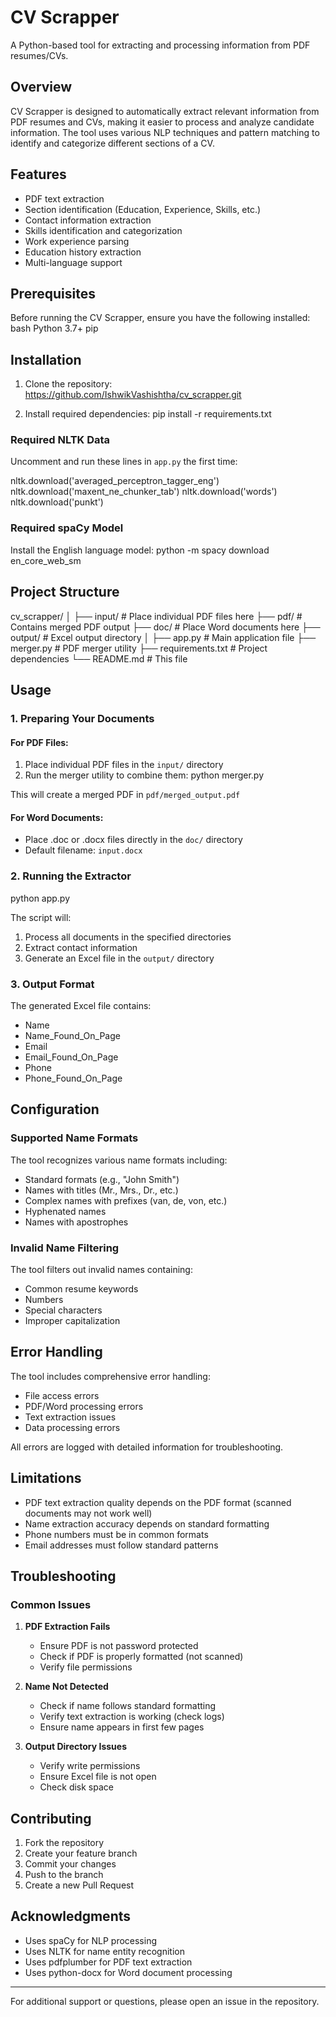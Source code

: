 # CV Scrapper

A Python-based tool for extracting and processing information from PDF resumes/CVs.

## Overview

CV Scrapper is designed to automatically extract relevant information from PDF resumes and CVs, making it easier to process and analyze candidate information. The tool uses various NLP techniques and pattern matching to identify and categorize different sections of a CV.

## Features

- PDF text extraction
- Section identification (Education, Experience, Skills, etc.)
- Contact information extraction
- Skills identification and categorization
- Work experience parsing
- Education history extraction
- Multi-language support

## Prerequisites

Before running the CV Scrapper, ensure you have the following installed:
bash
Python 3.7+
pip

## Installation

1. Clone the repository: https://github.com/IshwikVashishtha/cv_scrapper.git

2. Install required dependencies:
   pip install -r requirements.txt

### Required NLTK Data
Uncomment and run these lines in `app.py` the first time:


nltk.download('averaged_perceptron_tagger_eng')
nltk.download('maxent_ne_chunker_tab')
nltk.download('words')
nltk.download('punkt')


### Required spaCy Model
Install the English language model: 
python -m spacy download en_core_web_sm


## Project Structure

cv_scrapper/ 
│
 ├── input/ # Place individual PDF files here
 ├── pdf/ # Contains merged PDF output
 ├── doc/ # Place Word documents here
 ├── output/ # Excel output directory
│
├── app.py # Main application file
├── merger.py # PDF merger utility 
├── requirements.txt # Project dependencies
└── README.md # This file


## Usage

### 1. Preparing Your Documents

#### For PDF Files:
1. Place individual PDF files in the `input/` directory
2. Run the merger utility to combine them:
python merger.py

This will create a merged PDF in `pdf/merged_output.pdf`

#### For Word Documents:
- Place .doc or .docx files directly in the `doc/` directory
- Default filename: `input.docx`

### 2. Running the Extractor
python app.py


The script will:
1. Process all documents in the specified directories
2. Extract contact information
3. Generate an Excel file in the `output/` directory

### 3. Output Format

The generated Excel file contains:
- Name
- Name_Found_On_Page
- Email
- Email_Found_On_Page
- Phone
- Phone_Found_On_Page

## Configuration

### Supported Name Formats
The tool recognizes various name formats including:
- Standard formats (e.g., "John Smith")
- Names with titles (Mr., Mrs., Dr., etc.)
- Complex names with prefixes (van, de, von, etc.)
- Hyphenated names
- Names with apostrophes

### Invalid Name Filtering
The tool filters out invalid names containing:
- Common resume keywords
- Numbers
- Special characters
- Improper capitalization

## Error Handling

The tool includes comprehensive error handling:
- File access errors
- PDF/Word processing errors
- Text extraction issues
- Data processing errors

All errors are logged with detailed information for troubleshooting.

## Limitations

- PDF text extraction quality depends on the PDF format (scanned documents may not work well)
- Name extraction accuracy depends on standard formatting
- Phone numbers must be in common formats
- Email addresses must follow standard patterns

## Troubleshooting

### Common Issues

1. **PDF Extraction Fails**
   - Ensure PDF is not password protected
   - Check if PDF is properly formatted (not scanned)
   - Verify file permissions

2. **Name Not Detected**
   - Check if name follows standard formatting
   - Verify text extraction is working (check logs)
   - Ensure name appears in first few pages

3. **Output Directory Issues**
   - Verify write permissions
   - Ensure Excel file is not open
   - Check disk space

## Contributing

1. Fork the repository
2. Create your feature branch
3. Commit your changes
4. Push to the branch
5. Create a new Pull Request

## Acknowledgments

- Uses spaCy for NLP processing
- Uses NLTK for name entity recognition
- Uses pdfplumber for PDF text extraction
- Uses python-docx for Word document processing

---

For additional support or questions, please open an issue in the repository.
